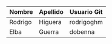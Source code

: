 |Nombre|Apellido|Usuario Git|
|-------|--------|------------|
|Rodrigo|Higuera|rodrigoghm|
|Elba   |Guerra | dobenna  |


